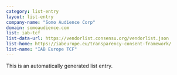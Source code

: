 ```yaml
---
category: list-entry
layout: list-entry
company-name: "Somo Audience Corp"
domain: somoaudience.com
list: iab-tcf
list-data-url: https://vendorlist.consensu.org/vendorlist.json
list-home: https://iabeurope.eu/transparency-consent-framework/
list-name: "IAB Europe TCF"
---
```


This is an automatically generated list entry.
